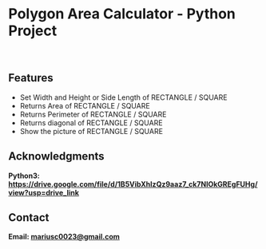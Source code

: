 <h1>Polygon Area Calculator - Python Project</h1>
<br>
<h2>Features</h2>
<ul>
    <li> Set Width and Height or Side Length of RECTANGLE / SQUARE</li>
    <li>Returns Area of RECTANGLE / SQUARE </li>
    <li>Returns Perimeter of RECTANGLE / SQUARE</li>
    <li>Returns diagonal of RECTANGLE / SQUARE</li>
    <li>Show the picture of RECTANGLE / SQUARE</li>
    
</ul>


<h2>Acknowledgments</h2>

<b> Python3: https://drive.google.com/file/d/1B5VibXhlzQz9aaz7_ck7NlOkGREgFUHg/view?usp=drive_link <b>
<br>


<h2>Contact</h2>

<b> Email: mariusc0023@gmail.com </b>